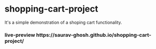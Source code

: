 # shopping-cart-project
<p>It's a simple demonstration of a shoping cart functionality.</p>
<h3>live-preview https://saurav-ghosh.github.io/shopping-cart-project/</h3>
